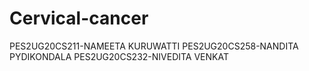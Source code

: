 # Cervical-cancer
PES2UG20CS211-NAMEETA KURUWATTI
PES2UG20CS258-NANDITA PYDIKONDALA
PES2UG20CS232-NIVEDITA VENKAT

